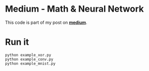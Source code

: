 # Medium - Math & Neural Network

This code is part of my post on **[medium](https://medium.com/@omaraflak/math-neural-network-from-scratch-in-python-d6da9f29ce65)**.

# Run it

```shell
python example_xor.py
python example_conv.py
python example_mnist.py
```
